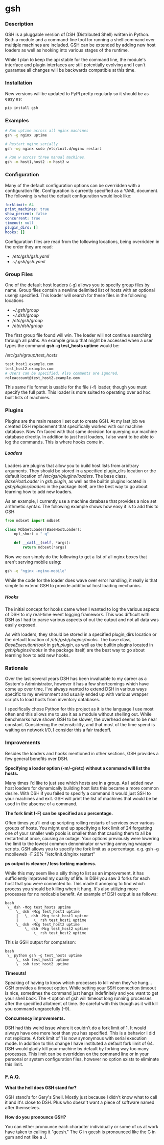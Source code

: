 # gsh

### Description

GSH is a pluggable version of DSH (Distributed Shell) written in Python. Both
a module and a command-line tool for running a shell command over multiple
machines are included. GSH can be extended by adding new host loaders as well
as hooking into various stages of the runtime.

While I plan to keep the api stable for the command line, the module's interface
and plugin interfaces are still potentially evolving and I can't guarantee all
changes will be backwards compatible at this time.

### Installation

New versions will be updated to PyPI pretty regularly so it should be as easy
as:

```bash
pip install gsh
```

### Examples

```bash
# Run uptime across all nginx machines
gsh -g nginx uptime

# Restart nginx serially
gsh -wg nginx sudo /etc/init.d/nginx restart

# Run w across three manual machines.
gsh -m host1,host2 -m host3 w
```

### Configuration

Many of the default configuration options can be overridden with a
configuration file. Configuration is currently specified as a YAML
document. The following is what the default configuration would
look like:

```yaml
forklimit: 64
print_machines: true
show_percent: false
concurrent: true
timeout: null
plugin_dirs: []
hooks: []
```

Configuration files are read from the following locations, being overridden
in the order they are read:

 * _/etc/gsh/gsh.yaml_
 * _~/.gsh/gsh.yaml_

### Group Files

One of the default host loaders (-g) allows you to specify group files by name.
Group files contain a newline delimited list of hosts with an optional user@
specified. This loader will search for these files in the following locations

 * _~/.gsh/group_
 * _~/.dsh/group_
 * _/etc/gsh/group_
 * _/etc/dsh/group_

The first group file found will win. The loader will not continue searching
through all paths. An example group that might be accessed when a user
types the command __gsh -g test_hosts uptime__ would be:

_/etc/gsh/group/test_hosts_
```bash
test_host1.example.com
test_host2.example.com
# Users can be specified. Also comments are ignored.
roleaccount@test_host2.example.com
```

This same file format is usable for the file (-f) loader, though you must
specify the full path. This loader is more suited to operating over
ad hoc built lists of machines.

### Plugins

Plugins are the main reason I set out to create GSH. At my last job we created
DSH replacement that specifically worked with our machine database. Now I'm
faced with that same decision for querying our machine database directly.
In addition to just host loaders, I also want to be able to log the commands.
This is where hooks come in.

##### Loaders

Loaders are plugins that allow you to build host lists from arbitrary
arguments. They should be stored in a specified plugin_dirs location or
the default location of _/etc/gsh/plugins/loaders_. The base class,
_BaseHostLoader_ in _gsh.plugin_, as well as the builtin plugins located in
_gsh/plugins/loaders_ in the package itself, are the best way to go about
learning how to add new loaders.

As an example, I currently use a machine database that provides a nice
set arithmetic syntax. The following example shows how easy it is to add this
to GSH:

```Python
from mdbset import mdbset

class MdbSetLoader(BaseHostLoader):
    opt_short = "-q"

    def __call__(self, *args):
        return mdbset(*args)
```

Now we can simply do the following to get a list of all nginx boxes that
aren't serving mobile using:

```bash
gsh -q "nginx -nginx-mobile"
```

While the code for the loader does wave over error handling, it really is that
simple to extend GSH to provide additional host loading mechanics.

##### Hooks

The initial concept for hooks came when I wanted to log the various aspects of
DSH to my real-time event logging framework. This was difficult with DSH as
I had to parse various aspects of out the output and not all data was easily
exposed.

As with loaders, they should be stored in a specified plugin_dirs location or
the default location of _/etc/gsh/plugins/hooks_. The base class,
_BaseExecutionHook_ in _gsh.plugin_, as well as the builtin plugins located in
_gsh/plugins/hooks_ in the package itself, are the best way to go about
learning how to add new hooks.


### Rationale

Over the last several years DSH has been invaluable to my career as a System's
Administrator, however it has a few shortcomings which have come up over time.
I've always wanted to extend DSH in various ways specific to my environment
and usually ended up with various wrapper scripts to load hosts from inventory
databases.

I specifically chose Python for this project as it is the language I use most
often and this allows me to use it as a module without shelling out. While
benchmarks have shown GSH to be slower, the overhead seems to be near
constant. Considering the extensibililty, and that most of the time spend is
waiting on network I/O, I consider this a fair tradeoff.

### Improvements

Besides the loaders and hooks mentioned in other sections, GSH provides a few
general benefits over DSH.

__Specifying a loader option (-m/-g/etc) without a command will list the hosts.__

Many times I'd like to just see which hosts are in a group. As I added new host
loaders for dynamically building host lists this became a more common desire.
With DSH if you failed to specify a command it would just SSH to your machines
and exit. GSH will print the list of machines that would be be used in the
absense of a command.


__The fork limit (-F) can be specified as a percentage.__

Often times you'll end up scripting rolling restarts of services over various
groups of hosts. You might end up specifying a fork limit of 24 forgetting one
of your smaller web pools is smaller than that causing them to all be
restarted at once, causing an outage. Your options previously were lowering
the limit to the lowest common denominator or writing annoying wrapper scripts.
GSH allows you to specify the fork limit as a percentage.
e.g. gsh -g mobileweb -F 20% "/etc/init.d/nginx restart"


__ps output is cleaner / less forking madness.__

While this may seem like a silly thing to list as an improvement, it has
sufficiently improved my quality of life. In DSH you saw 3 forks for each
host that you were connected to. This made it annoying to find which process
you should be killing when it hung. It's also utilizing more processes for
no noticable benefit. An example of DSH output is as follows:

```
bash
 \_ dsh -Mcg test_hosts uptime
     \_ dsh -Mcg test_host1 uptime
     |   \_ dsh -Mcg test_host1 uptime
     |       \_ rsh test_host1 uptime
     \_ dsh -Mcg test_host2 uptime
         \_ dsh -Mcg test_host2 uptime
             \_ rsh test_host2 uptime

```

This is GSH output for comparison:

```
bash
 \_ python gsh -g test_hosts uptime
     \_ ssh test_host1 uptime
     \_ ssh test_host2 uptime
```

__Timeouts!__

Speaking of having to know which processes to kill when they've hung... GSH
provides a timeout option. While setting your SSH connection timeout is nice,
sometimes the command just hangs indefinitely and you want to get your shell
back. The -t option of gsh will timeout long running processes after the
specified allotment of time. Be careful with this though as it will kill you
command ungracefully (-9).

__Concurrency improvements.__

DSH had this weird issue where it couldn't do a fork limit of 1. It would
always have one more host than you has specified. This is a behavior I
did not replicate. A fork limit of 1 is now synonymous with serial execution
mode. In addition to this change I have instituted a default fork limit of 64.
DSH would gladly kill your machine by default by forking way too many
processes. This limit can be overridden on the command line or in your
personal or system configuration files, however no option exists to
eliminate this limit.


### F.A.Q.
__What the hell does GSH stand for?__

GSH stand's for Gary's Shell. Mostly just because I didn't know what to call
it and it's close to DSH. Plus who doesn't want a piece of software named
after themselves.

__How do you pronounce GSH?__

You can either pronounce each character individually or some of us at work
have taken to calling it "geesh." The G in geesh is pronounced like the G
in gum and not like a J.

